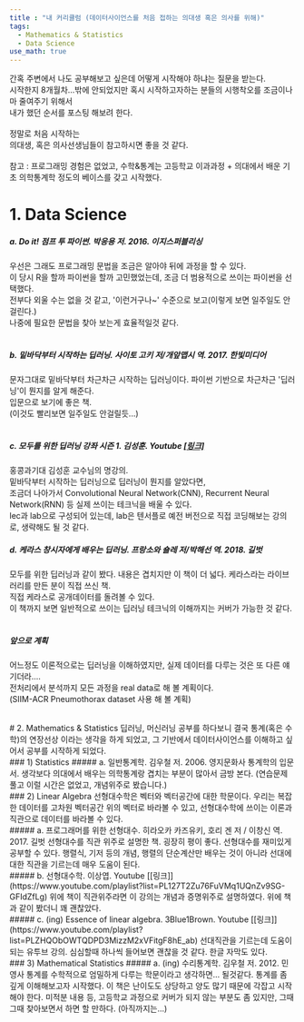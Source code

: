 ```yaml
---
title : "내 커리큘럼 (데이터사이언스를 처음 접하는 의대생 혹은 의사를 위해)"
tags:
  - Mathematics & Statistics
  - Data Science
use_math: true
---
```


간혹 주변에서 나도 공부해보고 싶은데 어떻게 시작해야 하냐는 질문을 받는다.  
시작한지 8개월차...밖에 안되었지만 혹시 시작하고자하는 분들의 시행착오를 조금이나마 줄여주기 위해서  
내가 했던 순서를 포스팅 해보려 한다.  
<br>
정말로 처음 시작하는  
의대생, 혹은 의사선생님들이 참고하시면 좋을 것 같다.  
<br>
참고 : 프로그래밍 경험은 없었고, 수학&통계는 고등학교 이과과정 + 의대에서 배운 기초 의학통계학 정도의 베이스를 갖고 시작했다.


# 1. Data Science  
##### a. Do it! 점프 투 파이썬. 박응용 저. 2016. 이지스퍼블리싱  
우선은 그래도 프로그래밍 문법을 조금은 알아야 뒤에 과정을 할 수 있다.  
이 당시 R을 할까 파이썬을 할까 고민했었는데, 조금 더 범용적으로 쓰이는 파이썬을 선택했다.  
전부다 외울 수는 없을 것 같고, '이런거구나~' 수준으로 보고(이렇게 보면 일주일도 안걸린다.)  
나중에 필요한 문법을 찾아 보는게 효율적일것 같다.  
<br>
##### b. 밑바닥부터 시작하는 딥러닝. 사이토 고키 저/개앞맵시 역. 2017. 한빛미디어  
문자그대로 밑바닥부터 차근차근 시작하는 딥러닝이다. 파이썬 기반으로 차근차근 '딥러닝'이 뭔지를 알게 해준다.  
입문으로 보기에 좋은 책.  
(이것도 빨리보면 일주일도 안걸릴듯...)  
<br>
##### c. 모두를 위한 딥러닝 강좌 시즌 1. 김성훈. Youtube [[링크]](https://www.youtube.com/playlist?list=PLlMkM4tgfjnLSOjrEJN31gZATbcj_MpUm)
홍콩과기대 김성훈 교수님의 명강의.  
밑바닥부터 시작하는 딥러닝으로 딥러닝이 뭔지를 알았다면,  
조금더 나아가서 Convolutional Neural Network(CNN), Recurrent Neural Network(RNN) 등 실제 쓰이는 테크닉을 배울 수 있다.  
lec과 lab으로 구성되어 있는데, lab은 텐서플로 예전 버전으로 직접 코딩해보는 강의로, 생략해도 될 것 같다.
<br>
##### d. 케라스 창시자에게 배우는 딥러닝. 프랑소와 숄레 저/박해선 역. 2018. 길벗
모두를 위한 딥러닝과 같이 봤다. 내용은 겹치지만 이 책이 더 넓다. 
케라스라는 라이브러리를 만든 분이 직접 쓰신 책.  
직접 케라스로 공개데이터를 돌려볼 수 있다.  
이 책까지 보면 일반적으로 쓰이는 딥러닝 테크닉의 이해까지는 커버가 가능한 것 같다.  
<br>
##### 앞으로 계획  
어느정도 이론적으로는 딥러닝을 이해하였지만, 실제 데이터를 다루는 것은 또 다른 얘기더라....    
전처리에서 분석까지 모든 과정을 real data로 해 볼 계획이다.  
(SIIM-ACR Pneumothorax dataset 사용 해 볼 계획)

<br>
# 2. Mathematics & Statistics  
딥러닝, 머신러닝 공부를 하다보니 결국 통계(혹은 수학)의 연장선상 이라는 생각을 하게 되었고,  
그 기반에서 데이터사이언스를 이해하고 싶어서  
공부를 시작하게 되었다.
<br>
### 1) Statistics
##### a. 일반통계학. 김우철 저. 2006. 영지문화사  
통계학의 입문서. 생각보다 의대에서 배우는 의학통계랑 겹치는 부분이 많아서 금방 본다.  
(연습문제 풀고 이럴 시간은 없었고, 개념위주로 봤습니다.)  
<br>
### 2) Linear Algebra  
선형대수학은 벡터와 벡터공간에 대한 학문이다.  
우리는 복잡한 데이터를 고차원 벡터공간 위의 벡터로 바라볼 수 있고,  
선형대수학에 쓰이는 이론과 직관으로 데이터를 바라볼 수 있다.
<br>
##### a. 프로그래머를 위한 선형대수. 히라오카 카즈유키, 호리 겐 저 / 이창신 역. 2017. 길벗  
선형대수를 직관 위주로 설명한 책. 굉장히 평이 좋다.  
선형대수를 재미있게 공부할 수 있다.   
행렬식, 기저 등의 개념, 행렬의 단순계산만 배우는 것이 아니라  
선대에 대한 직관을 기르는데 매우 도움이 된다.  
<br>
##### b. 선형대수학. 이상엽. Youtube [[링크]](https://www.youtube.com/playlist?list=PL127T2Zu76FuVMq1UQnZv9SG-GFIdZfLg) 
위에 책이 직관위주라면 이 강의는 개념과 증명위주로 설명하였다.  
위에 책과 같이 봤더니 꽤 괜찮았다.  
<br>
##### c. (ing) Essence of linear algebra. 3Blue1Brown. Youtube [[링크]](https://www.youtube.com/playlist?list=PLZHQObOWTQDPD3MizzM2xVFitgF8hE_ab)  
선대직관을 기르는데 도움이 되는 유투브 강의.  
심심할때 하나씩 들어보면 괜찮을 것 같다.  
한글 자막도 있다.  
<br>
### 3) Mathematical Statistics  
##### a. (ing) 수리통계학. 김우철 저. 2012. 민영사  
통계를 수학적으로 엄밀하게 다루는 학문이라고 생각하면... 될것같다.  
통계를 좀 깊게 이해해보고자 시작했다.  
이 책은 난이도도 상당하고 양도 많기 때문에 각잡고 시작해야 한다.  
미적분 내용 등, 고등학교 과정으로 커버가 되지 않는 부분도 좀 있지만,  
그때그때 찾아보면서 하면 할 만하다. (아직까지는...)

